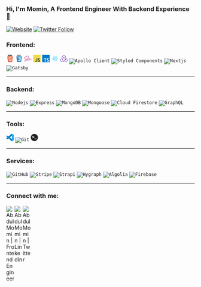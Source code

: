 ### Hi, I'm Momin, A Frontend Engineer With Backend Experience 👋

[![Website](https://img.shields.io/website?label=findmomin.vercel.app&style=for-the-badge&url=https%3A%2F%2Ffindmomin.vercel.app)](https://findmomin.vercel.app)
[![Twitter Follow](https://img.shields.io/twitter/follow/findmomin?color=%231da1f2&label=Abdul%20Momin&style=for-the-badge)](https://twitter.com/findmomin)

### Frontend:

<code><img title="HTML" height="20" src="https://raw.githubusercontent.com/github/explore/80688e429a7d4ef2fca1e82350fe8e3517d3494d/topics/html/html.png"></code>
<code><img title="CSS" height="20" src="https://raw.githubusercontent.com/github/explore/80688e429a7d4ef2fca1e82350fe8e3517d3494d/topics/css/css.png"></code>
<code><img title="SASS/SCSS" height="20" src="https://raw.githubusercontent.com/github/explore/80688e429a7d4ef2fca1e82350fe8e3517d3494d/topics/sass/sass.png"></code>
<code><img title="JavaScript" height="20" src="https://raw.githubusercontent.com/github/explore/80688e429a7d4ef2fca1e82350fe8e3517d3494d/topics/javascript/javascript.png"></code>
<code><img title="TypeScript" height="20" src="https://raw.githubusercontent.com/github/explore/80688e429a7d4ef2fca1e82350fe8e3517d3494d/topics/typescript/typescript.png"></code>
<code><img title="React JS" height="20" src="https://raw.githubusercontent.com/github/explore/80688e429a7d4ef2fca1e82350fe8e3517d3494d/topics/react/react.png"></code>
<code><img title="Redux" height="20" src="https://raw.githubusercontent.com/github/explore/80688e429a7d4ef2fca1e82350fe8e3517d3494d/topics/redux/redux.png"></code>
<code><img title="Apollo Client" height="20" src="https://raw.githubusercontent.com/get-icon/geticon/fc0f660daee147afb4a56c64e12bde6486b73e39/icons/apollostack.svg"></code>
<code><img title="Styled Components" height="20" src="https://raw.githubusercontent.com/styled-components/brand/master/styled-components.png"></code>
<code><img title="Nextjs" height="20" src="https://raw.githubusercontent.com/get-icon/geticon/fc0f660daee147afb4a56c64e12bde6486b73e39/icons/nextjs-icon.svg"></code>
<code><img title="Gatsby" height="20" src="https://raw.githubusercontent.com/get-icon/geticon/fc0f660daee147afb4a56c64e12bde6486b73e39/icons/gatsby.svg"></code>

---

### Backend:
<code><img title="Nodejs" height="20" src="https://raw.githubusercontent.com/get-icon/geticon/fc0f660daee147afb4a56c64e12bde6486b73e39/icons/nodejs.svg"></code>
<code><img title="Express" height="20" src="https://raw.githubusercontent.com/get-icon/geticon/fc0f660daee147afb4a56c64e12bde6486b73e39/icons/express.svg"></code>
<code><img title="MongoDB" height="20" src="https://raw.githubusercontent.com/get-icon/geticon/fc0f660daee147afb4a56c64e12bde6486b73e39/icons/mongodb.svg"></code>
<code><img title="Mongoose" height="20" src="https://avatars.githubusercontent.com/u/7552965?s=200&v=4"></code>
<code><img title="Cloud Firestore" height="20" src="https://github.com/get-icon/geticon/blob/master/icons/firebase.svg"></code>
<code><img title="GraphQL" height="20" src="https://raw.githubusercontent.com/get-icon/geticon/fc0f660daee147afb4a56c64e12bde6486b73e39/icons/graphql.svg"></code>

---

### Tools:

<code><img title="VS Code" height="20" src="https://raw.githubusercontent.com/github/explore/80688e429a7d4ef2fca1e82350fe8e3517d3494d/topics/visual-studio-code/visual-studio-code.png"></code>
<code><img title="Git" height="20" src="https://raw.githubusercontent.com/get-icon/geticon/fc0f660daee147afb4a56c64e12bde6486b73e39/icons/git-icon.svg"></code>
<code><img title="Terminal" height="20" src="https://raw.githubusercontent.com/github/explore/80688e429a7d4ef2fca1e82350fe8e3517d3494d/topics/terminal/terminal.png"></code>

---

### Services:

<code><img title="GitHub" height="20" src="https://raw.githubusercontent.com/get-icon/geticon/fc0f660daee147afb4a56c64e12bde6486b73e39/icons/github-icon.svg"></code>
<code><img title="Stripe" height="20" src="https://avatars.githubusercontent.com/u/856813?s=200&v=4"></code>
<code><img title="Strapi" height="20" src="https://camo.githubusercontent.com/7b181416931b19e4f5c19a139a9f8609621f9b8350f266f543bf19f93c7bf219/68747470733a2f2f7374726170692e696f2f6173736574732f7374726170692d6c6f676f2d6c696768742e737667"></code>
<code><img title="Hygraph" height="20" src="https://avatars.githubusercontent.com/u/31031438?s=200&v=4"></code>
<code><img title="Algolia" height="20" src="https://raw.githubusercontent.com/get-icon/geticon/fc0f660daee147afb4a56c64e12bde6486b73e39/icons/algolia.svg"></code>
<code><img title="Firebase" height="20" src="https://github.com/get-icon/geticon/blob/master/icons/firebase.svg"></code>

---

### Connect with me:

[<img align="left" alt="Abdul Momin | Frontend Engineer" width="22px" src="https://img.icons8.com/color/48/000000/globe.png" />][momin]
[<img align="left" alt="Abdul Momin | LinkedIn" width="22px" src="https://img.icons8.com/color/48/000000/linkedin.png" />][linkedin]
[<img align="left" alt="Abdul Momin | Twitter" width="22px" src="https://img.icons8.com/color/48/000000/twitter.png" />][twitter]

[momin]: https://findmomin.vercel.app
[twitter]: https://twitter.com/findmomin
[linkedin]: https://linkedin.com/in/find-momin
